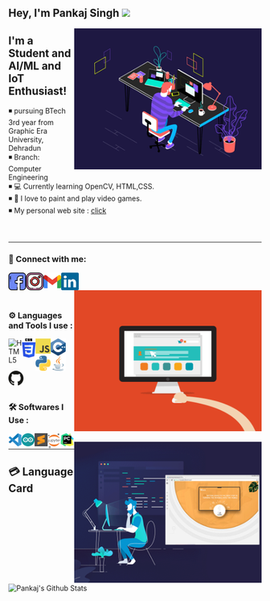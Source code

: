 
## Hey, I'm Pankaj Singh <img src="https://cdn.discordapp.com/emojis/635255773483630592.gif?size=64" width="27px">

<img align="right" src="https://github.com/0pain01/0pain01/blob/master/resources/coding2.gif" alt="Coder GIF" height="280">

## I'm a Student and AI/ML and IoT Enthusiast!

◾ pursuing BTech 3rd year from Graphic Era University, Dehradun
<br/>
◾ Branch: Computer Engineering
<br/>
◾ 💻 Currently learning OpenCV, HTML,CSS.
<br/>
◾ 🏏 I love to paint and play video games.
<br/>
◾ My personal web site : <a href="https://0pain01.github.io/" target="_blank">click</a>
<br/>
<br/>
<br/>


---

### 🎫 Connect with me:

<a href="https://www.facebook.com/profile.php?id=100048332323633" target="_blank"><img align="left" alt="0pain01 | Facebook" width="35px" src="https://github.com/0pain01/0pain01/blob/master/resources/facebook.svg" /></a>
<a href="https://www.instagram.com/_pankajsinghkoranga_/" target="_blank"><img align="left" alt="0pain01 | Instagram" width="35px" src="https://github.com/0pain01/0pain01/blob/master/resources/instagram.svg" /></a>
<a href="mailto:recruitpankajsngh2023@gmail.com" target="_blank"><img align="left" alt="0pain01 | Gmail" width="35px" src="https://github.com/0pain01/0pain01/blob/master/resources/official-gmail-icon-2020-.svg" /></a>
<a href="https://www.linkedin.com/in/pankajsingh872000/" target="_blank"><img align="left" alt="0pain01 | Linkedin" width="35px" src="https://github.com/0pain01/0pain01/blob/master/resources/linkedin-icon-2.svg" /></a>

<br />

<img align="right" src="https://github.com/0pain01/0pain01/blob/master/resources/comp.gif" alt="Coder GIF" height="280">

<br />
<br />

### ⚙ Languages and Tools  I use :

<img align="left" alt="HTML5" width="27px" src="https://seeklogo.com/images/H/html5-with-wordmark-color-logo-4259B7F24F-seeklogo.com.png" />
<img align="left" alt="CSS3" width="27px" src="https://github.com/0pain01/0pain01/blob/master/resources/css3-seeklogo.com.svg" />
<img align="left" alt="JavaScript" width="30px" src="https://github.com/0pain01/0pain01/blob/master/resources/logo-javascript.svg" />
<img align="left" alt="C++" width="30px" src="https://github.com/0pain01/0pain01/blob/master/resources/c%2B%2B.svg" />
<br/><br/>
<img align="left" alt="python" width="30px" src="https://github.com/0pain01/0pain01/blob/master/resources/python-5.svg" />
<img align="left" alt="java" width="30px" src="https://github.com/0pain01/0pain01/blob/master/resources/java-icon.svg" />
<img align="left" alt="GitHub" width="30px" src="https://github.com/0pain01/0pain01/blob/master/resources/github-icon-1.svg" />

<br />
<br />
<br />
<br />

### 🛠 Softwares I Use : 

<img align="left" alt="Visual Studio Code" width="26px" src="https://github.com/0pain01/0pain01/blob/master/resources/visual-studio-code-1.svg" />
<img align="left" alt="Sublime" width="26px" src="https://github.com/0pain01/0pain01/blob/master/resources/arduino-1.svg" />
<img align="left" alt="arduino" width="26px" src="https://github.com/0pain01/0pain01/blob/master/resources/sublime-text.svg" />
<img align="left" alt="jupyter" width="26px" src="https://github.com/0pain01/0pain01/blob/master/resources/800px-Jupyter_logo.svg" />
<img align="left" alt="pycharm" width="26px" src="https://github.com/0pain01/0pain01/blob/master/resources/PyCharm_Icon.svg" />
<br />

<img align="right" src="https://github.com/0pain01/0pain01/blob/master/resources/coding.gif" alt="Coder GIF" height="280">

---

## 💳 Language Card
<img align="center" alt="Pankaj's Github Stats" src="https://github-readme-stats.mridul28.vercel.app/api/top-langs/?username=0pain01&&layout=compact" />
